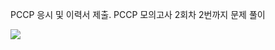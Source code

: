 PCCP 응시 및 이력서 제출. PCCP 모의고사 2회차 2번까지 문제 풀이

<img src="https://github.com/PocachipMind/TIL/assets/101550112/8da97c6e-9df0-4fd0-9f91-1fdf8534ce02">
